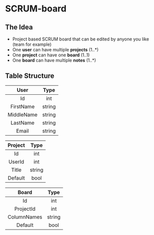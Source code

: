 SCRUM-board
===========

The Idea
--------
  * Project based SCRUM board that can be edited by anyone you like (team for example)
  * One **user** can have multiple **projects** (1..*)
  * One **project** can have one **board** (1..1)
  * One **board** can have multiple **notes** (1..*)

Table Structure
---------------

| User          | Type          |
| :-----------: | :-----------: |
| Id            | int           |
| FirstName     | string        |
| MiddleName    | string        |
| LastName      | string        |
| Email         | string        |

| Project       | Type          |
| :-----------: | :-----------: |
| Id            | int           |
| UserId        | int           |
| Title         | string        |
| Default       | bool          |

| Board         | Type          |
| :-----------: | :-----------: |
| Id            | int           |
| ProjectId     | int           |
| ColumnNames   | string        |
| Default       | bool          |
